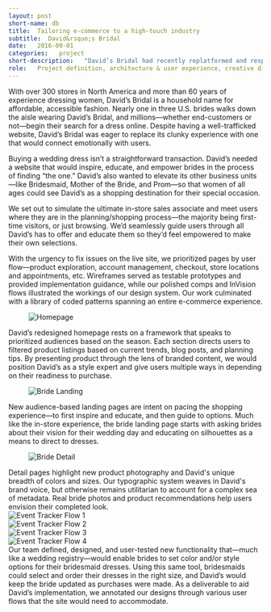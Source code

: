 ```yaml
---
layout: post
short-name: db
title:  Tailoring e-commerce to a high-touch industry
subtitle:  David&rsquo;s Bridal
date:   2016-09-01
categories:   project
short-description:   "David’s Bridal had recently replatformed and responsified its website, but its user experience faltered and the design already felt outdated to new branding. To be seen as a world-class authority in wedding attire, David’s needed to reset perceptions and present a website that went beyond pushing product."
role:   Project definition, architecture & user experience, creative direction, design concept & system, digital style guide, implementation support
---
```


With over 300 stores in North America and more than 60 years of experience dressing women, David’s Bridal is a household name for affordable, accessible fashion. Nearly one in three U.S. brides walks down the aisle wearing David’s Bridal, and millions—whether end-customers or not—begin their search for a dress online. Despite having a well-trafficked website, David’s Bridal was eager to replace its clunky experience with one that would connect emotionally with users.

Buying a wedding dress isn’t a straightforward transaction. David’s needed a website that would inspire, educate, and empower brides in the process of finding “the one.” David’s also wanted to elevate its other business units—like Bridesmaid, Mother of the Bride, and Prom—so that women of all ages could see David’s as a shopping destination for their special occasion.

We set out to simulate the ultimate in-store sales associate and meet users where they are in the planning/shopping process—the majority being first-time visitors, or just browsing. We’d seamlessly guide users through all David’s has to offer and educate them so they’d feel empowered to make their own selections.

With the urgency to fix issues on the live site, we prioritized pages by user flow—product exploration, account management, checkout, store locations and appointments, etc. Wireframes served as testable prototypes and provided implementation guidance, while our polished comps and InVision flows illustrated the workings of our design system. Our work culminated with a library of coded patterns spanning an entire e-commerce experience.

<div class="fig-with-cap">
  <figure class="scrollable center-image"><img src="../../../../a/img/db-01.jpg" alt="Homepage"></figure>
  <figcaption class="caption">David’s redesigned homepage rests on a framework that speaks to prioritized audiences based on the season. Each section directs users to filtered product listings based on current trends, blog posts, and planning tips. By presenting product through the lens of branded content, we would position David’s as a style expert and give users multiple ways in depending on their readiness to purchase.</figcaption>
</div>

<div class="fig-with-cap">
  <figure class="scrollable full-width-image"><img src="../../../../a/img/db-02.jpg" alt="Bride Landing"></figure>
  <figcaption class="caption">New audience-based landing pages are intent on pacing the shopping experience—to first inspire and educate, and then guide to options. Much like the in-store experience, the bride landing page starts with asking brides about their vision for their wedding day and educating on silhouettes as a means to direct to dresses.</figcaption>
</div>

<div class="fig-with-cap">
  <figure class="scrollable full-width-image"><img src="../../../../a/img/db-03.jpg" alt="Bride Detail"></figure>
  <figcaption class="caption">Detail pages highlight new product photography and David's unique breadth of colors and sizes. Our typographic system weaves in David's brand voice, but otherwise remains utilitarian to account for a complex sea of metadata. Real bride photos and product recommendations help users envision their completed look.</figcaption>
</div>

<div class="fig-with-cap">
  <div class="carousel">
    <div><img data-lazy="../../../../a/img/db-04-01.jpg" alt="Event Tracker Flow 1"></div>      
    <div><img data-lazy="../../../../a/img/db-04-02.jpg" alt="Event Tracker Flow 2"></div>
    <div><img data-lazy="../../../../a/img/db-04-03.jpg" alt="Event Tracker Flow 3"></div>
    <div><img data-lazy="../../../../a/img/db-04-04.jpg" alt="Event Tracker Flow 4"></div>
  </div>
  <div class="caption">
    <div class="carousel-arrows"></div>
    <figcaption>Our team defined, designed, and user-tested new functionality that—much like a wedding registry—would enable brides to set color and/or style options for their bridesmaid dresses. Using this same tool, bridesmaids could select and order their dresses in the right size, and David’s would keep the bride updated as purchases were made. As a deliverable to aid David’s implementation, we annotated our designs through various user flows that the site would need to accommodate.</figcaption>
  </div>
</div>

